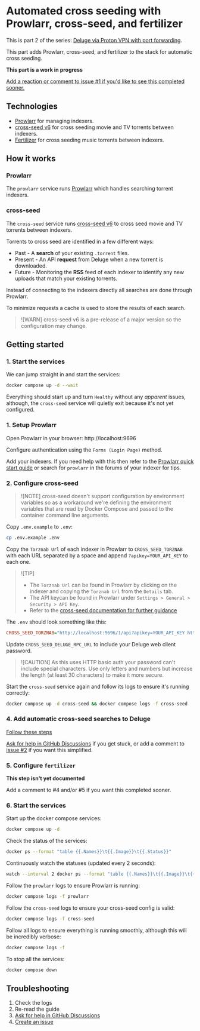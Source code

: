 # Automated cross seeding with Prowlarr, cross-seed, and fertilizer

This is part 2 of the series: [Deluge via Proton VPN with port forwarding](https://github.com/RogueOneEcho/how-to-setup-deluge-with-protonvpn-portforward).

This part adds Prowlarr, cross-seed, and fertilizer to the stack for automatic cross seeding.

**This part is a work in progress**

[Add a reaction or comment to issue #1 if you'd like to see this completed sooner.](https://github.com/RogueOneEcho/how-to-setup-deluge-with-protonvpn-portforward/issues/1)

## Technologies
- [Prowlarr](https://prowlarr.com/) for managing indexers.
- [cross-seed v6](https://github.com/cross-seed/cross-seed) for cross seeding movie and TV torrents between indexers.
- [Fertilizer](https://github.com/moleculekayak/fertilizer) for cross seeding music torrents between indexers.

## How it works

### Prowlarr

The `prowlarr` service runs [Prowlarr](https://prowlarr.com/) which handles searching torrent indexers.

### cross-seed

The `cross-seed` service runs [cross-seed v6](https://www.cross-seed.org/docs/v6-migration) to cross seed movie and TV torrents between indexers.

Torrents to cross seed are identified in a few different ways:
- Past - A **search** of your existing `.torrent` files.
- Present - An API **request** from Deluge when a new torrent is downloaded.
- Future - Monitoring the **RSS** feed of each indexer to identify any new uploads that match your existing torrents.

Instead of connecting to the indexers directly all searches are done through Prowlarr.

To minimize requests a cache is used to store the results of each search.

> ![WARN]
> cross-seed v6 is a pre-release of a major version so the configuration may change.

## Getting started

### 1. Start the services

We can jump straight in and start the services:

```bash
docker compose up -d --wait
```

Everything should start up and turn `Healthy` without any *apparent* issues, although, the `cross-seed` service will quietly exit because it's not yet configured.

### 1. Setup Prowlarr

Open Prowlarr in your browser: http://localhost:9696

Configure authentication using the `Forms (Login Page)` method.

Add your indexers. If you need help with this then refer to the [Prowlarr quick start guide](https://wiki.servarr.com/prowlarr/quick-start-guide) or search for `prowlarr` in the forums of your indexer for tips.

### 2. Configure cross-seed

> ![NOTE]
> cross-seed doesn't support configuration by environment variables so as a workaround we're defining the environment variables
> that are read by Docker Compose and passed to the container command line arguments.

Copy `.env.example` to `.env`:

```bash
cp .env.example .env
```

Copy the `Torznab Url` of each indexer in Prowlarr to `CROSS_SEED_TORZNAB` with each URL separated by a space and append `?apikey=YOUR_API_KEY` to each one.

> ![TIP]
> - The `Torznab Url` can be found in Prowlarr by clicking on the indexer and copying the `Torznab Url` from the `Details` tab.
> - The API keycan be found in Prowlarr under  `Settings > General > Security > API Key`.
> - Refer to the [cross-seed documentation for further guidance](https://www.cross-seed.org/docs/basics/options#torznab)

The `.env` should look something like this:

```ini
CROSS_SEED_TORZNAB="http://localhost:9696/1/api?apikey=YOUR_API_KEY http://localhost:9696/2/api?apikey=YOUR_API_KEY"
```

Update `CROSS_SEED_DELUGE_RPC_URL` to include your Deluge web client password.

> ![CAUTION]
> As this uses HTTP basic auth your password can't include special characters.
> Use only letters and numbers but increase the length (at least 30 characters) to make it more secure.

Start the `cross-seed` service again and follow its logs to ensure it's running correctly:

```bash
docker compose up -d cross-seed && docker compose logs -f cross-seed
```

### 4. Add automatic cross-seed searches to Deluge

[Follow these steps](https://www.cross-seed.org/docs/basics/daemon#deluge)

[Ask for help in GitHub Discussions](https://github.com/RogueOneEcho/how-to-setup-deluge-with-protonvpn-portforward/discussions) if you get stuck, or add a comment to [issue #2](https://github.com/RogueOneEcho/how-to-setup-deluge-with-protonvpn-portforward/issues/2) if you want this simplified.

### 5. Configure `fertilizer`

**This step isn't yet documented**

Add a comment to #4 and/or #5 if you want this completed sooner.

### 6. Start the services

Start up the docker compose services:

```bash
docker compose up -d
```

Check the status of the services:

```bash
docker ps --format "table {{.Names}}\t{{.Image}}\t{{.Status}}"
```

Continuously watch the statuses (updated every 2 seconds):

```bash
watch --interval 2 docker ps --format "table {{.Names}}\t{{.Image}}\t{{.Status}}"
```

Follow the `prowlarr` logs to ensure Prowlarr is running:

```bash
docker compose logs -f prowlarr
```

Follow the `cross-seed` logs to ensure your cross-seed config is valid:

```bash
docker compose logs -f cross-seed
```

Follow all logs to ensure everything is running smoothly, although this will be incredibly verbose:

```bash
docker compose logs -f
```

To stop all the services:

```bash
docker compose down
```

## Troubleshooting

1. Check the logs
2. Re-read the guide
3. [Ask for help in GitHub Discussions](https://github.com/RogueOneEcho/how-to-setup-deluge-with-protonvpn-portforward/discussions)
4. [Create an issue](https://github.com/RogueOneEcho/how-to-setup-deluge-with-protonvpn-portforward/issues)
